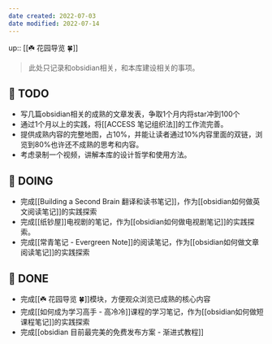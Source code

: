 ```yaml
---
date created: 2022-07-03
date modified: 2022-07-14
---
```


up:: [[☘️ 花园导览 🍀]]

>此处只记录和obsidian相关，和本库建设相关的事项。

## 🤔 TODO

- 写几篇obsidian相关的成熟的文章发表，争取1个月内将star冲到100个
- 通过1个月以上的实践，将[[ACCESS 笔记组织法]]的工作流完善。
- 提供成熟内容的完整地图，占10%，并能让读者通过10%内容里面的双链，浏览到80%也许还不成熟的思考和内容。
- 考虑录制一个视频，讲解本库的设计哲学和使用方法。

## 🏹 DOING

- 完成[[Building a Second Brain 翻译和读书笔记]]，作为[[obsidian如何做英文阅读笔记]]的实践探索
- 完成[[纸钞屋]]电视剧的笔记，作为[[obsidian如何做电视剧笔记]]的实践探索。
- 完成[[常青笔记 - Evergreen Note]]的阅读笔记，作为[[obsidian如何做文章阅读笔记]]的实践探索

## 🎉 DONE

- 完成[[☘️ 花园导览 🍀]]模块，方便观众浏览已成熟的核心内容
- 完成[[如何成为学习高手 - 高冷冷]]课程的学习笔记，作为[[obsidian如何做短课程笔记]]的实践探索
- 完成[[obsidian 目前最完美的免费发布方案 - 渐进式教程]]

